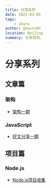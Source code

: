```yaml
---
title: 分享系列
date: 2021-03-05
tags:
    - share
author: ghostxbh
location: BeiJing
summary: 分享系列。
---
```

# 分享系列

## 文章篇

### 架构
- [架构一期](artcle/framework/2021-03-10-framework01.md)

### JavaScript
- [好文分享一期](artcle/javascript/2021-02-10-javascript01.md)

## 项目篇

### Node.js
- [Node.js项目收集](project/node/collection.md)

